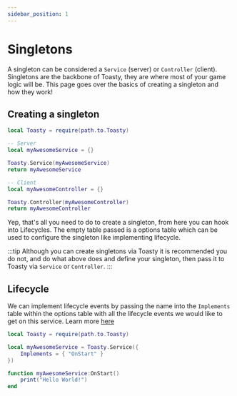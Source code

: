 ```yaml
---
sidebar_position: 1
---
```


# Singletons

A singleton can be considered a `Service` (server) or `Controller` (client). Singletons are the backbone of Toasty, they are where most of your game logic will be. This page goes over the basics of creating a singleton and how they work!

## Creating a singleton

```lua
local Toasty = require(path.to.Toasty)

-- Server
local myAwesomeService = {}

Toasty.Service(myAwesomeService)
return myAwesomeService

-- Client
local myAwesomeController = {}

Toasty.Controller(myAwesomeController)
return myAwesomeController
```

Yep, that's all you need to do to create a singleton, from here you can hook into Lifecycles. The empty table passed is a options table which can be used to configure the singleton like implementing lifecycle.

:::tip
Although you can create singletons via Toasty it is recommended you do not, and do what above does and define your singleton, then pass it to Toasty via `Service` or `Controller`.
:::

## Lifecycle

We can implement lifecycle events by passing the name into the `Implements` table within the options table with all the lifecycle events we would like to get on this service. Learn more [here](Lifecycle.md)

```lua
local Toasty = require(path.to.Toasty)

local myAwesomeService = Toasty.Service({
	Implements = { "OnStart" }
})

function myAwesomeService:OnStart()
	print("Hello World!")
end
```